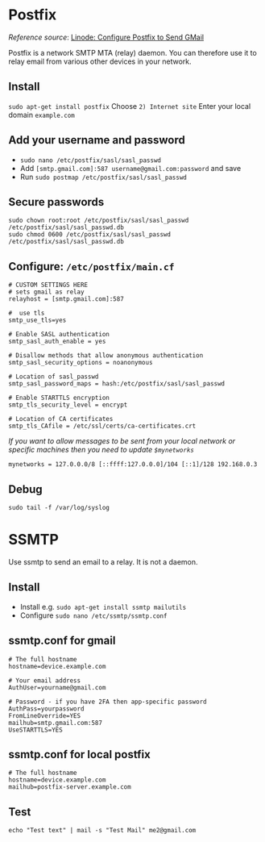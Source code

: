 # Postfix
_Reference source_: [Linode: Configure Postfix to Send GMail](https://www.linode.com/docs/email/postfix/configure-postfix-to-send-mail-using-gmail-and-google-apps-on-debian-or-ubuntu)

Postfix is a network SMTP MTA (relay) daemon. You can therefore use it to
relay email from various other devices in your network.

## Install
`sudo apt-get install postfix`
Choose `2) Internet site`
Enter your local domain `example.com`

## Add your username and password
* `sudo nano /etc/postfix/sasl/sasl_passwd`
* Add `[smtp.gmail.com]:587 username@gmail.com:password` and save
* Run `sudo postmap /etc/postfix/sasl/sasl_passwd`

## Secure passwords
```
sudo chown root:root /etc/postfix/sasl/sasl_passwd /etc/postfix/sasl/sasl_passwd.db
sudo chmod 0600 /etc/postfix/sasl/sasl_passwd /etc/postfix/sasl/sasl_passwd.db
```

## Configure: `/etc/postfix/main.cf`
```
# CUSTOM SETTINGS HERE
# sets gmail as relay
relayhost = [smtp.gmail.com]:587

#  use tls
smtp_use_tls=yes

# Enable SASL authentication
smtp_sasl_auth_enable = yes

# Disallow methods that allow anonymous authentication
smtp_sasl_security_options = noanonymous

# Location of sasl_passwd
smtp_sasl_password_maps = hash:/etc/postfix/sasl/sasl_passwd

# Enable STARTTLS encryption
smtp_tls_security_level = encrypt

# Location of CA certificates
smtp_tls_CAfile = /etc/ssl/certs/ca-certificates.crt
```

_If you want to allow messages to be sent from your local network or specific machines
then you need to update `$mynetworks`_
```
mynetworks = 127.0.0.0/8 [::ffff:127.0.0.0]/104 [::1]/128 192.168.0.3
```

## Debug
```
sudo tail -f /var/log/syslog
```

# SSMTP
Use ssmtp to send an email to a relay. It is not a daemon.

## Install
* Install e.g. `sudo apt-get install ssmtp mailutils`
* Configure `sudo nano /etc/ssmtp/ssmtp.conf`

## ssmtp.conf for gmail
```
# The full hostname
hostname=device.example.com

# Your email address
AuthUser=yourname@gmail.com

# Password - if you have 2FA then app-specific password
AuthPass=yourpassword
FromLineOverride=YES
mailhub=smtp.gmail.com:587
UseSTARTTLS=YES
```

## ssmtp.conf for local postfix
```
# The full hostname
hostname=device.example.com
mailhub=postfix-server.example.com
```

## Test
`echo "Test text" | mail -s "Test Mail" me2@gmail.com`
